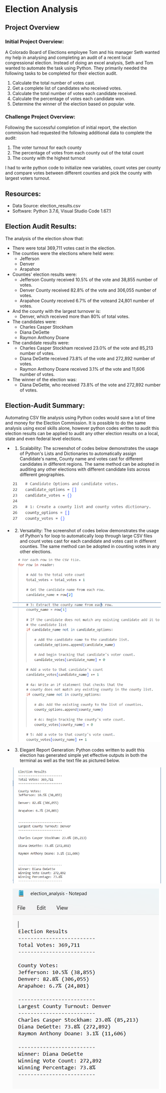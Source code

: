 # Election Analysis

## Project Overview

### Initial Project Overview:
A Colorado Board of Elections employee Tom and his manager Seth wanted my help in analysing and completing an audit of a recent local congressional election.
Instead of doing an excel analysis, Seth and Tom wanted to automate the task using Python. They primarily needed the following tasks to be completed for their election audit.

1. Calculate the total number of votes cast.
2. Get a complete list of candidates who received votes.
3. Calculate the total number of votes each candidate received.
4. Calculate the percentage of votes each candidate won.
5. Determine the winner of the election based on popular vote.

### Challenge Project Overview:
Following the successful completion of initial report, the election commission had requested the following additional data to complete the audit:

1. The voter turnout for each county
2. The percentage of votes from each county out of the total count
3. The county with the highest turnout

I had to write python code to initialize new variables, count votes per county and compare votes between different counties and pick the county with largest voters turnout.

## Resources:
- Data Source: election_results.csv
- Software: Python 3.7.6, Visual Studio Code 1.67.1

## Election Audit Results:
The analysis of the election show that:
- There were total 369,711 votes cast in the election.
- The counties were the elections where held were:
    - Jefferson
    - Denver
    - Arapahoe
- Counties' election results were:
    - Jefferson County received 10.5% of the vote and 38,855 number of votes.
    - Denver County received 82.8% of the vote and 306,055 number of votes.
    - Arapahoe County received 6.7% of the voteand 24,801 number of votes.
- And the county with the largest turnover is:
    - Denver, which received more than 80% of total votes.
- The candidates were:
    - Charles Casper Stockham
    - Diana DeGette
    - Raymon Anthony Doane
- The candidate results were:
    - Charles Casper Stockham received 23.0% of the vote and 85,213 number of votes.
    - Diana DeGette received 73.8% of the vote and 272,892 number of votes.
    - Raymon Anthony Doane received 3.1% of the vote and 11,606 number of votes.
- The winner of the election was:
    - Diana DeGette, who received 73.8% of the vote and 272,892 number of votes.

## Election-Audit Summary: 
Automating CSV file analysis using Python codes would save a lot of time and money for the Election Commission. It is possible to do the same analysis using excel skills alone, however python codes written to audit this election results can be applied to audit any other election results on a local, state and even federal level elections.


* 1. Scalability: The screenshot of codes below demonstrates the usage of Python's Lists and Dictionaries to automatically assign Candidate's name, County name and votes cast for different candidates in different regions. The same method can be adopted in auditing any other elections with different candidate lists across different geographies.

    ![Resources/Lists_and_Dictionaries.png](https://github.com/berniemanu/Election_Analysis/blob/8c0fa1d4c584dc7103ffaafa551c3cdfbad0cac8/Resources/Lists_and_Dictionaries.png)


* 2. Versatality: The screenshot of codes below demonstrates the usage of Python's for loop to automatically loop through large CSV files and count votes cast for each candidate and votes cast in different counties. The same method can be adopted in counting votes in any other elections.

    ![Resources/Automating_vote_counting.png](https://github.com/berniemanu/Election_Analysis/blob/8c0fa1d4c584dc7103ffaafa551c3cdfbad0cac8/Resources/Automating_vote_counting.png)


* 3. Elegant Report Generation: Python codes written to audit this election has generated simple yet effective outputs in both the terminal as well as the text file as pictured below.

    ![Resources/Election_results_in_Command_Line.png](https://github.com/berniemanu/Election_Analysis/blob/8c0fa1d4c584dc7103ffaafa551c3cdfbad0cac8/Resources/Election_results_in_Command_Line.png)


    ![Resources/Election_results_saved_in_Text_File.png](https://github.com/berniemanu/Election_Analysis/blob/8c0fa1d4c584dc7103ffaafa551c3cdfbad0cac8/Resources/Election_results_saved_in_Text_File.png)


